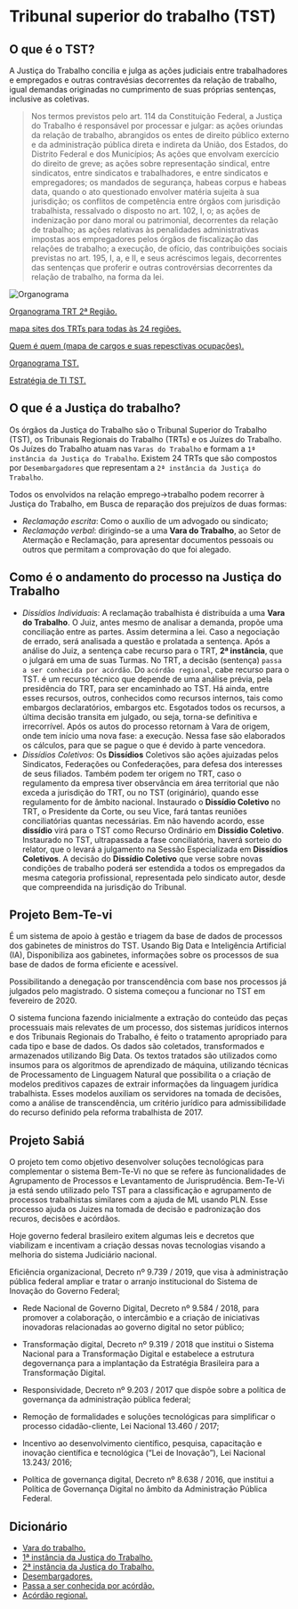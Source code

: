 # Tribunal superior do trabalho (TST)

## O que é o TST?

A Justiça do Trabalho concilia e julga as ações judiciais entre trabalhadores e empregados e outras contravésias decorrentes da relação de trabalho, igual demandas originadas no cumprimento de suas próprias sentenças, inclusive as coletivas.

>Nos termos previstos pelo art. 114 da Constituição Federal, a Justiça do Trabalho é responsável por processar e julgar: as ações oriundas da relação de trabalho, abrangidos os entes de direito público externo e da administração pública direta e indireta da União, dos Estados, do Distrito Federal e dos Municípios; As ações que envolvam exercício do direito de greve; as ações sobre representação sindical, entre sindicatos, entre sindicatos e trabalhadores, e entre sindicatos e empregadores; os mandados de segurança, habeas corpus e habeas data, quando o ato questionado envolver matéria sujeita à sua jurisdição; os conflitos de competência entre órgãos com jurisdição trabalhista, ressalvado o disposto no art. 102, I, o; as ações de indenização por dano moral ou patrimonial, decorrentes da relação de trabalho; as ações relativas às penalidades administrativas impostas aos empregadores pelos órgãos de fiscalização das relações de trabalho; a execução, de ofício, das contribuições sociais previstas no art. 195, I, a, e II, e seus acréscimos legais, decorrentes das sentenças que proferir e outras controvérsias decorrentes da relação de trabalho, na forma da lei.

![Organograma](https://ww2.trt2.jus.br/fileadmin/_processed_/d/0/csm_Organograma_JT_02_1f563dfc86.jpg)

[Organograma TRT 2ª Região.](https://ww2.trt2.jus.br/fileadmin/estrutura/20230424_organograma_2023.pdf)

[mapa sites dos TRTs para todas às 24 regiões.](https://www.tst.jus.br/justica-do-trabalho)

[Quem é quem (mapa de cargos e suas repesctivas ocupações).](https://www.tst.jus.br/web/guest/quem-e-quem)

[Organograma TST.](https://www.tst.jus.br/documents/10157/1628486/ORGANOGRAMA+ATUAL+-+11-4-2023.pdf/c9f85390-6b0f-46c2-8354-5069870c3eb5?t=1681387918250)

[Estratégia de TI TST.](https://www.tst.jus.br/web/guest/estrategia-de-ti)

## O que é a Justiça do trabalho?

Os órgãos da Justiça do Trabalho são o Tribunal Superior do Trabalho (TST), os Tribunais Regionais do Trabalho (TRTs) e os Juízes do Trabalho. Os Juízes do Trabalho atuam nas `Varas do Trabalho` e formam a `1ª instância da Justiça do Trabalho`. Existem 24 TRTs que são compostos por `Desembargadores` que representam a `2ª instância da Justiça do Trabalho`.

Todos os envolvidos na relação emprego->trabalho podem recorrer à Justiça do Trabalho, em Busca de reparação dos prejuízos de duas formas:

- *Reclamação escrita*: Como o auxílio de um advogado ou sindicato;
- *Reclamação verbal*: dirigindo-se a uma __Vara do Trabalho__, ao Setor de Atermação e Reclamação, para apresentar documentos pessoais ou outros que permitam a comprovação do que foi alegado.

## Como é o andamento do processo na Justiça do Trabalho

- *Dissídios Individuais*: A reclamação trabalhista é distribuída a uma __Vara do Trabalho__. O Juiz, antes mesmo de analisar a demanda, propõe uma conciliação entre as partes. Assim determina a lei.
Caso a negociação de errado, será analisada a questão e prolatada a sentença.
Após a análise do Juiz, a sentença cabe recurso para o TRT, __2ª instância__, que o julgará em uma de suas Turmas.
No TRT, a decisão (sentença) `passa a ser conhecida por acórdão`.
Do `acórdão regional`, cabe recurso para o TST. é um recurso técnico que depende de uma análise prévia, pela presidência do TRT, para ser encaminhado ao TST.
Há ainda, entre esses recursos, outros, conhecidos como recursos internos, tais como embargos declaratórios, embargos etc.
Esgotados todos os recursos, a última decisão transita em julgado, ou seja, torna-se definitiva e irrecorrível.
Após os autos do processo retornam à Vara de origem, onde tem início uma nova fase: a execução. Nessa fase são elaborados os cálculos, para que se pague o que é devido à parte vencedora.
- *Dissídios Coletivos*: Os __Dissídios__ Coletivos são ações ajuizadas pelos Sindicatos, Federações ou Confederações, para defesa dos interesses de seus filiados.
Também podem ter origem no TRT, caso o regulamento da empresa tiver observância em área territorial que não exceda a jurisdição do TRT, ou no TST (originário), quando esse regulamento for de âmbito nacional.
Instaurado o __Dissídio Coletivo__ no TRT, o Presidente da Corte, ou seu Vice, fará tantas reuniões conciliatórias quantas necessárias. Em não havendo acordo, esse __dissídio__ virá para o TST como Recurso Ordinário em __Dissídio Coletivo__.
Instaurado no TST, ultrapassada a fase conciliatória, haverá sorteio do relator, que o levará a julgamento na Sessão Especializada em __Dissídios Coletivos__.
A decisão do __Dissídio Coletivo__ que verse sobre novas condições de trabalho poderá ser estendida a todos os empregados da mesma categoria profissional, representada pelo sindicato autor, desde que compreendida na jurisdição do Tribunal.

## Projeto Bem-Te-vi

É um sistema de apoio à gestão e triagem da base de dados de processos dos gabinetes de ministros do TST. Usando Big Data e Inteligência Artificial (IA), Disponibiliza aos gabinetes, informações sobre os processos de sua base de dados de forma eficiente e acessível.

Possibilitando a denegação por transcendência com base nos processos já julgados pelo magistrado. O sistema começou a funcionar no TST em fevereiro de 2020.

O sistema funciona fazendo inicialmente a extração do conteúdo das peças processuais mais relevates de um processo, dos sistemas jurídicos internos e dos Tribunais Regionais do Trabalho, é feito o tratamento apropriado para cada tipo e base de dados. Os dados são coletados, transformados e armazenados utilizando Big Data. Os textos tratados são utilizados como insumos para os algoritmos de aprendizado de máquina, utilizando técnicas de Processamento de Linguagem Natural que possibilita o a criação de modelos preditivos capazes de extrair informações da linguagem jurídica trabalhista. Esses modelos auxiliam os servidores na tomada de decisões, como a análise de transcendência, um critério jurídico para admissibilidade do recurso definido pela reforma trabalhista de 2017.

## Projeto Sabiá

O projeto tem como objetivo desenvolver soluções tecnológicas para complementar o sistema Bem-Te-Vi no que se refere às funcionalidades de Agrupamento de Processos e Levantamento de Jurisprudência. Bem-Te-Vi ja está sendo utilizado pelo TST para a classificação e agrupamento de processos trabalhistas similares com a ajuda de ML usando PLN. Esse processo ajuda os Juizes na tomada de decisão e padronização dos recuros, decisões e acórdãos.

Hoje governo federal brasileiro exitem algumas leis e decretos que viabilizam e incentivam a criação dessas novas tecnologias visando a melhoria do sistema Judiciário nacional.

Eficiência organizacional, Decreto nº 9.739 / 2019, que visa à administração pública federal ampliar e tratar o arranjo institucional do Sistema de Inovação do Governo Federal;

- Rede Nacional de Governo Digital, Decreto nº 9.584 / 2018, para promover a colaboração, o intercâmbio e a criação de iniciativas inovadoras relacionadas ao governo digital no setor público;

- Transformação digital, Decreto nº 9.319 / 2018 que institui o Sistema Nacional para a Transformação Digital e estabelece a estrutura degovernança para a implantação da Estratégia Brasileira para a Transformação Digital.

- Responsividade, Decreto nº 9.203 / 2017 que dispõe sobre a política de governança da administração pública federal;

- Remoção de formalidades e soluções tecnológicas para simplificar o processo cidadão-cliente, Lei Nacional 13.460 / 2017;

- Incentivo ao desenvolvimento científico, pesquisa, capacitação e inovação científica e tecnológica (“Lei de Inovação”), Lei Nacional 13.243/ 2016;

- Política de governança digital, Decreto nº 8.638 / 2016, que institui a Política de Governança Digital no âmbito da Administração Pública Federal.

## Dicionário

- [Vara do trabalho.](https://pt.wikipedia.org/wiki/Vara_do_Trabalho)
- [1ª instância da Justiça do Trabalho.](https://www.tst.jus.br/web/acesso-a-informacao/varas-do-trabalho#:~:text=A%20Vara%20do%20Trabalho%20%C3%A9,na%20forma%20de%20Reclama%C3%A7%C3%A3o%20Trabalhista.)
- [2ª instãncia da Justiça do Trabalho.](https://www.cnmp.mp.br/portal/institucional/476-glossario/8009-instancia#:~:text=A%20segunda%20inst%C3%A2ncia%2C%20onde%20s%C3%A3o,dos%20tribunais%20de%20segunda%20inst%C3%A2ncia.)
- [Desembargadores.](https://pt.wikipedia.org/wiki/Desembargador)
- [Passa a ser conhecida por acórdão.](https://www.cnj.jus.br/cnj-servico-saiba-quando-a-decisao-final-e-dada-por-sentenca-ou-em-acordao/)
- [Acórdão regional.](https://pt.wikipedia.org/wiki/Ac%C3%B3rd%C3%A3o#:~:text=Ac%C3%B3rd%C3%A3o%20%C3%A9%20a%20decis%C3%A3o%20do,ou%20ministro%20de%20tribunais%20%E2%80%94%20estes%2C)
